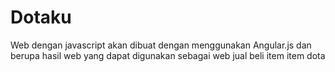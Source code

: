 # Dotaku

Web dengan javascript akan dibuat dengan menggunakan Angular.js
dan berupa hasil web yang dapat digunakan sebagai web jual beli item item dota
